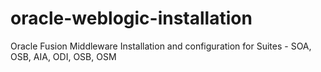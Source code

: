 # oracle-weblogic-installation
Oracle Fusion Middleware Installation and configuration for Suites - SOA, OSB, AIA, ODI, OSB, OSM
